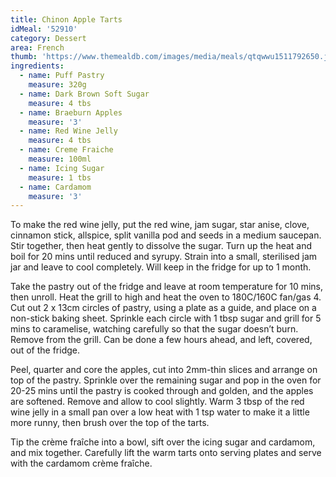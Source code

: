 ```yaml
---
title: Chinon Apple Tarts
idMeal: '52910'
category: Dessert
area: French
thumb: 'https://www.themealdb.com/images/media/meals/qtqwwu1511792650.jpg'
ingredients:
  - name: Puff Pastry
    measure: 320g
  - name: Dark Brown Soft Sugar
    measure: 4 tbs
  - name: Braeburn Apples
    measure: '3'
  - name: Red Wine Jelly
    measure: 4 tbs
  - name: Creme Fraiche
    measure: 100ml
  - name: Icing Sugar
    measure: 1 tbs
  - name: Cardamom
    measure: '3'
---
```

To make the red wine jelly, put the red wine, jam sugar, star anise, clove, cinnamon stick, allspice, split vanilla pod and seeds in a medium saucepan. Stir together, then heat gently to dissolve the sugar. Turn up the heat and boil for 20 mins until reduced and syrupy. Strain into a small, sterilised jam jar and leave to cool completely. Will keep in the fridge for up to 1 month.

Take the pastry out of the fridge and leave at room temperature for 10 mins, then unroll. Heat the grill to high and heat the oven to 180C/160C fan/gas 4. Cut out 2 x 13cm circles of pastry, using a plate as a guide, and place on a non-stick baking sheet. Sprinkle each circle with 1 tbsp sugar and grill for 5 mins to caramelise, watching carefully so that the sugar doesn’t burn. Remove from the grill. Can be done a few hours ahead, and left, covered, out of the fridge.

Peel, quarter and core the apples, cut into 2mm-thin slices and arrange on top of the pastry. Sprinkle over the remaining sugar and pop in the oven for 20-25 mins until the pastry is cooked through and golden, and the apples are softened. Remove and allow to cool slightly. Warm 3 tbsp of the red wine jelly in a small pan over a low heat with 1 tsp water to make it a little more runny, then brush over the top of the tarts.

Tip the crème fraîche into a bowl, sift over the icing sugar and cardamom, and mix together. Carefully lift the warm tarts onto serving plates and serve with the cardamom crème fraîche.

